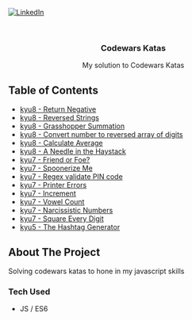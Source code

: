 [![LinkedIn][linkedin-shield]][linkedin-url]

<br />
<div align="center">
  <h3 align="center">Codewars Katas</h3>
  <p align="center">
    My solution to Codewars Katas
  </p>
</div>

## Table of Contents

- [kyu8 - Return Negative](https://www.codewars.com/kata/55685cd7ad70877c23000102)
- [kyu8 - Reversed Strings](https://www.codewars.com/kata/5168bb5dfe9a00b126000018)
- [kyu8 - Grasshopper Summation](https://www.codewars.com/kata/55d24f55d7dd296eb9000030)
- [kyu8 - Convert number to reversed array of digits](https://www.codewars.com/kata/5583090cbe83f4fd8c000051)
- [kyu8 - Calculate Average](https://www.codewars.com/kata/57a2013acf1fa5bfc4000921)
- [kyu8 - A Needle in the Haystack](https://www.codewars.com/kata/56676e8fabd2d1ff3000000c)
- [kyu7 - Friend or Foe?](https://www.codewars.com/kata/55b42574ff091733d900002f)
- [kyu7 - Spoonerize Me](https://www.codewars.com/kata/56b8903933dbe5831e000c76)
- [kyu7 - Regex validate PIN code](https://www.codewars.com/kata/55f8a9c06c018a0d6e000132)
- [kyu7 - Printer Errors](https://www.codewars.com/kata/56541980fa08ab47a0000040)
- [kyu7 - Increment](https://www.codewars.com/kata/590e03aef55cab099a0002e8)
- [kyu7 - Vowel Count](https://www.codewars.com/kata/54ff3102c1bad923760001f3)
- [kyu7 - Narcissistic Numbers](https://www.codewars.com/kata/56b22765e1007b79f2000079)
- [kyu7 - Square Every Digit](https://www.codewars.com/kata/546e2562b03326a88e000020)
- [kyu5 - The Hashtag Generator](https://www.codewars.com/kata/52449b062fb80683ec000024)

## About The Project

Solving codewars katas to hone in my javascript skills

### Tech Used

- JS / ES6

[linkedin-shield]: https://img.shields.io/badge/-LinkedIn-black.svg?style=for-the-badge&logo=linkedin&colorB=555
[linkedin-url]: https://www.linkedin.com/in/alba-casas/
